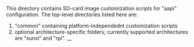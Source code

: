 This directory contains SD-card image customization scripts for "aapi" configuration. The top-level directories listed here are:
1) "common" containing platform-independednt customization scripts
2) optional architecture-specific folders; currently supported architectures are "sunxi" and "rpi". __

